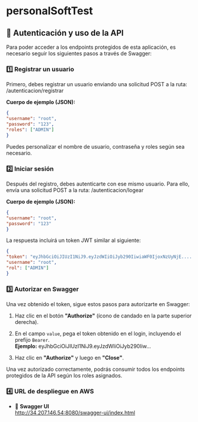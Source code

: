# personalSoftTest


## 🔐 Autenticación y uso de la API
Para poder acceder a los endpoints protegidos de esta aplicación, es necesario seguir los siguientes pasos a través de Swagger:

### 1️⃣ Registrar un usuario
Primero, debes registrar un usuario enviando una solicitud POST a la ruta:
/autenticacion/registrar

**Cuerpo de ejemplo (JSON):**

```json
{
"username": "root",
"password": "123",
"roles": ["ADMIN"]
}
```
Puedes personalizar el nombre de usuario, contraseña y roles según sea necesario.

### 2️⃣ Iniciar sesión

Después del registro, debes autenticarte con ese mismo usuario. Para ello, envía una solicitud POST a la ruta:
/autenticacion/logear

**Cuerpo de ejemplo (JSON):**
```json
{
"username": "root",
"password": "123"
}
```

La respuesta incluirá un token JWT similar al siguiente:

```json
{
"token": "eyJhbGciOiJIUzI1NiJ9.eyJzdWIiOiJyb290IiwiaWF0IjoxNzUyNjE.....",
"username": "root",
"rol": ["ADMIN"]
}
```


### 3️⃣ Autorizar en Swagger

Una vez obtenido el token, sigue estos pasos para autorizarte en Swagger:

1. Haz clic en el botón **"Authorize"** (ícono de candado en la parte superior derecha).
2. En el campo `value`, pega el token obtenido en el login, incluyendo el prefijo `Bearer`.  
   **Ejemplo:**
eyJhbGciOiJIUzI1NiJ9.eyJzdWIiOiJyb290Iiw...

3. Haz clic en **"Authorize"** y luego en **"Close"**.

Una vez autorizado correctamente, podrás consumir todos los endpoints protegidos de la API según los roles asignados.

### 4️⃣ URL de despliegue en AWS

- 🔗 **Swagger UI**  
  http://34.207.146.54:8080/swagger-ui/index.html
